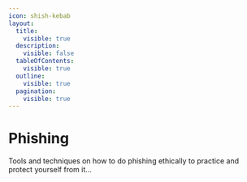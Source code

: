 ```yaml
---
icon: shish-kebab
layout:
  title:
    visible: true
  description:
    visible: false
  tableOfContents:
    visible: true
  outline:
    visible: true
  pagination:
    visible: true
---
```


# Phishing

Tools and techniques on how to do phishing ethically to practice and protect yourself from it...
